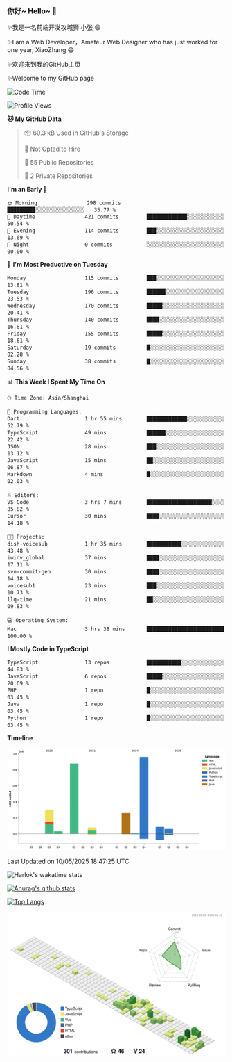 ### 你好~ Hello~ 👋

✨我是一名前端开发攻城狮 小张 😄

✨I am a Web Developer，Amateur Web Designer who has just worked for one year, XiaoZhang 😄

✨欢迎来到我的GitHub主页

✨Welcome to my GitHub page
<!--
**7148505/7148505** is a ✨ _special_ ✨ repository because its `README.md` (this file) appears on your GitHub profile.

Here are some ideas to get you started:

- 🔭 I’m currently working on ...
- 🌱 I’m currently learning ...
- 👯 I’m looking to collaborate on ...
- 🤔 I’m looking for help with ...
- 💬 Ask me about ...
- 📫 How to reach me: ...
- 😄 Pronouns: ...
- ⚡ Fun fact: ...
-->

<!--START_SECTION:waka-->
![Code Time](http://img.shields.io/badge/Code%20Time-2%2C665%20hrs%2051%20mins-blue)

![Profile Views](http://img.shields.io/badge/Profile%20Views-0-blue)

**🐱 My GitHub Data** 

> 📦 60.3 kB Used in GitHub's Storage 
 > 
> 🚫 Not Opted to Hire
 > 
> 📜 55 Public Repositories 
 > 
> 🔑 2 Private Repositories 
 > 
**I'm an Early 🐤** 

```text
🌞 Morning                298 commits         █████████░░░░░░░░░░░░░░░░   35.77 % 
🌆 Daytime                421 commits         █████████████░░░░░░░░░░░░   50.54 % 
🌃 Evening                114 commits         ███░░░░░░░░░░░░░░░░░░░░░░   13.69 % 
🌙 Night                  0 commits           ░░░░░░░░░░░░░░░░░░░░░░░░░   00.00 % 
```
📅 **I'm Most Productive on Tuesday** 

```text
Monday                   115 commits         ███░░░░░░░░░░░░░░░░░░░░░░   13.81 % 
Tuesday                  196 commits         ██████░░░░░░░░░░░░░░░░░░░   23.53 % 
Wednesday                170 commits         █████░░░░░░░░░░░░░░░░░░░░   20.41 % 
Thursday                 140 commits         ████░░░░░░░░░░░░░░░░░░░░░   16.81 % 
Friday                   155 commits         █████░░░░░░░░░░░░░░░░░░░░   18.61 % 
Saturday                 19 commits          █░░░░░░░░░░░░░░░░░░░░░░░░   02.28 % 
Sunday                   38 commits          █░░░░░░░░░░░░░░░░░░░░░░░░   04.56 % 
```


📊 **This Week I Spent My Time On** 

```text
🕑︎ Time Zone: Asia/Shanghai

💬 Programming Languages: 
Dart                     1 hr 55 mins        █████████████░░░░░░░░░░░░   52.79 % 
TypeScript               49 mins             ██████░░░░░░░░░░░░░░░░░░░   22.42 % 
JSON                     28 mins             ███░░░░░░░░░░░░░░░░░░░░░░   13.12 % 
JavaScript               15 mins             ██░░░░░░░░░░░░░░░░░░░░░░░   06.87 % 
Markdown                 4 mins              █░░░░░░░░░░░░░░░░░░░░░░░░   02.03 % 

🔥 Editors: 
VS Code                  3 hrs 7 mins        █████████████████████░░░░   85.82 % 
Cursor                   30 mins             ████░░░░░░░░░░░░░░░░░░░░░   14.18 % 

🐱‍💻 Projects: 
dish-voicesub            1 hr 35 mins        ███████████░░░░░░░░░░░░░░   43.48 % 
iwinv_global             37 mins             ████░░░░░░░░░░░░░░░░░░░░░   17.11 % 
svn-commit-gen           30 mins             ████░░░░░░░░░░░░░░░░░░░░░   14.18 % 
voicesub1                23 mins             ███░░░░░░░░░░░░░░░░░░░░░░   10.73 % 
llq-time                 21 mins             ██░░░░░░░░░░░░░░░░░░░░░░░   09.83 % 

💻 Operating System: 
Mac                      3 hrs 38 mins       █████████████████████████   100.00 % 
```

**I Mostly Code in TypeScript** 

```text
TypeScript               13 repos            ███████████░░░░░░░░░░░░░░   44.83 % 
JavaScript               6 repos             █████░░░░░░░░░░░░░░░░░░░░   20.69 % 
PHP                      1 repo              █░░░░░░░░░░░░░░░░░░░░░░░░   03.45 % 
Java                     1 repo              █░░░░░░░░░░░░░░░░░░░░░░░░   03.45 % 
Python                   1 repo              █░░░░░░░░░░░░░░░░░░░░░░░░   03.45 % 
```



**Timeline**

![Lines of Code chart](https://raw.githubusercontent.com/littleCareless/littleCareless/master/assets/bar_graph.png)


 Last Updated on 10/05/2025 18:47:25 UTC
<!--END_SECTION:waka-->
![Harlok's wakatime stats](https://github-readme-stats.vercel.app/api/wakatime?username=littleCareless)

[![Anurag's github stats](https://github-readme-stats.vercel.app/api?username=littleCareless)](https://github.com/anuraghazra/github-readme-stats)

[![Top Langs](https://github-readme-stats.vercel.app/api/top-langs/?username=littleCareless&layout=compact)](https://github.com/anuraghazra/github-readme-stats)

![](./profile-3d-contrib/profile-green-animate.svg)
